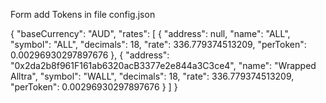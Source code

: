 Form add Tokens in file config.json

{
  "baseCurrency": "AUD",
  "rates": [
    {
      "address": null,
      "name": "ALL",
      "symbol": "ALL",
      "decimals": 18,
      "rate": 336.779374513209,
      "perToken": 0.00296930297897676
    },
    {
      "address": "0x2da2b8f961F161ab6320acB3377e2e844a3C3ce4",
      "name": "Wrapped Alltra",
      "symbol": "WALL",
      "decimals": 18,
      "rate": 336.779374513209,
      "perToken": 0.00296930297897676
    }
  ]
}
